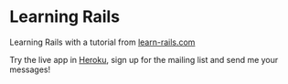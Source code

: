 # Learning Rails

Learning Rails with a tutorial from [learn-rails.com](http://learn-rails.com)

Try the live app in [Heroku](https://blooming-gorge-92165.herokuapp.com), sign up for the mailing list and send me your messages!